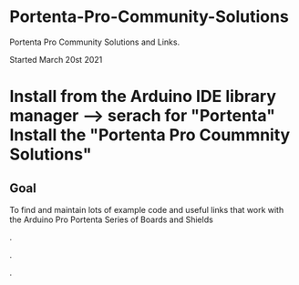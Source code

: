 # Portenta-Pro-Community-Solutions
Portenta Pro Community Solutions and Links. 

Started March 20st 2021

# Install from the Arduino IDE library manager --> serach for "Portenta" Install the "Portenta Pro Coummnity Solutions"


## Goal


To find and maintain lots of example code and useful links that work with the Arduino Pro Portenta Series of Boards and Shields

.




.





.


